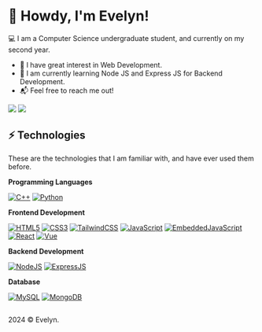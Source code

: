 # 👋 Howdy, I'm Evelyn!

💻 I am a Computer Science undergraduate student, and currently on my second year.

- 👀 I have great interest in Web Development.
- 🌱 I am currently learning Node JS and Express JS for Backend Development.
- 📬 Feel free to reach me out!

<picture>
  <source
    srcset="https://github-readme-stats.vercel.app/api?username=evelyn-zhan&show_icons=true&theme=vue-dark"
    media="(prefers-color-scheme: dark)"
  />
  <source
    srcset="https://github-readme-stats.vercel.app/api?username=evelyn-zhan&show_icons=true&theme=vue"
    media="(prefers-color-scheme: light), (prefers-color-scheme: no-preference)"
  />
  <img src="https://github-readme-stats.vercel.app/api?username=anuraghazra&show_icons=true" />
</picture>

<picture>
  <source
    srcset="https://github-readme-stats.vercel.app/api/top-langs/?username=evelyn-zhan&layout=compact&theme=vue-dark"
    media="(prefers-color-scheme: dark)"
  />
  <source
    srcset="https://github-readme-stats.vercel.app/api/top-langs/?username=evelyn-zhan&layout=compact&theme=vue"
    media="(prefers-color-scheme: light), (prefers-color-scheme: no-preference)"
  />
  <img src="https://github-readme-stats.vercel.app/api?username=anuraghazra&show_icons=true" />
</picture>

## ⚡ Technologies

These are the technologies that I am familiar with, and have ever used them before.

**Programming Languages**

[![C++](https://img.shields.io/badge/-C++-black?style=for-the-badge&logo=cplusplus)](https://github.com/evelyn-zhan?tab=repositories&language=c++)
[![Python](https://img.shields.io/badge/python-black?style=for-the-badge&logo=python)](https://github.com/evelyn-zhan?tab=repositories&language=python)

**Frontend Development**

[![HTML5](https://img.shields.io/badge/-HTML5-black?style=for-the-badge&logo=html5)](https://github.com/evelyn-zhan?tab=repositories&language=html)
[![CSS3](https://img.shields.io/badge/-CSS3-black?style=for-the-badge&logo=css3&logoColor=%231572B6)](https://github.com/evelyn-zhan?tab=repositories&language=css)
[![TailwindCSS](https://img.shields.io/badge/TailwindCSS-black.svg?style=for-the-badge&logo=tailwind-css)](https://github.com/evelyn-zhan?tab=repositories)
[![JavaScript](https://img.shields.io/badge/-JavaScript-black?style=for-the-badge&logo=javascript)](https://github.com/evelyn-zhan?tab=repositories&language=javascript)
[![EmbeddedJavaScript](https://img.shields.io/badge/-ejs-black?style=for-the-badge&logo=ejs)](https://github.com/evelyn-zhan?tab=repositories&language=ejs)
[![React](https://img.shields.io/badge/-React-black?style=for-the-badge&logo=react)](https://github.com/evelyn-zhan?tab=repositories)
[![Vue](https://img.shields.io/badge/-Vue-black?style=for-the-badge&logo=vue.js)](https://github.com/evelyn-zhan?tab=repositories&language=vue)

**Backend Development**

[![NodeJS](https://img.shields.io/badge/-Node-black?style=for-the-badge&logo=Node.js)](https://github.com/evelyn-zhan?tab=repositories)
[![ExpressJS](https://img.shields.io/badge/-Express-black?style=for-the-badge&logo=express)](https://github.com/evelyn-zhan?tab=repositories)

**Database**

[![MySQL](https://img.shields.io/badge/-MySQL-black?style=for-the-badge&logo=mysql)](https://github.com/evelyn-zhan?tab=repositories)
[![MongoDB](https://img.shields.io/badge/-MongoDB-black?style=for-the-badge&logo=mongodb)](https://github.com/evelyn-zhan?tab=repositories)

##

2024 &copy; Evelyn.
